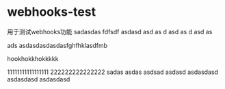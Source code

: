 # webhooks-test
用于测试webhooks功能
sadasdas
fdfsdf
asdasd
asd
as
d
asd
as
d
asd
as

ads
asdasdasdasdasfghfhklasdfmb

hookhokkhokkkkk


11111111111111111
222222222222222
sadas
asdas
asdsad
asdasd
asdasdasd
asdasdasd
asdasdasd
